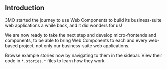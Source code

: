 ## Introduction

3MO started the journey to use Web Components to build its business-suite web applications a while back, and it did wonders for us!

We are now ready to take the next step and develop micro-frontends and components,
to be able to bring Web Components to each and every web-based project, not only our business-suite web applications.

Browse example stories now by navigating to them in the sidebar.
View their code in `*.stories.*` files to learn how they work.